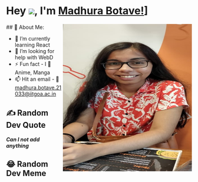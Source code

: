 # Hey <img src="https://github.com/TheDudeThatCode/TheDudeThatCode/blob/master/Assets/Hi.gif" width="29">, I'm [Madhura Botave!]([https://github.com/MadhuraBotave)]
<a href = "https://github.com/MadhuraBotave>">
<img align="right" width="350" height="400" src = "https://github.com/MadhuraBotave/My-Personal-Resource/blob/main/Madhura%20Botave.jpeg">
</a>
## 💫 About Me:

- 🌱 I’m currently learning React
- 🤝 I’m looking for help with WebD
- ⚡ Fun fact - I 💖 Anime, Manga
- 📫 Hit an email - 📧 madhura.botave.21033@iitgoa.ac.in

## ✍️ Random Dev Quote
**_Can I not add anything_**

## 😂 Random Dev Meme
<ima src = "https://www.digitaltechnologylabs.com/wp-content/uploads/2019/06/01-240x300.jpg">
